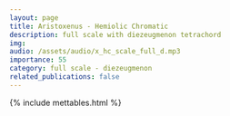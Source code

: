 ```yaml
---
layout: page
title: Aristoxenus - Hemiolic Chromatic
description: full scale with diezeugmenon tetrachord
img: 
audio: /assets/audio/x_hc_scale_full_d.mp3
importance: 55
category: full scale - diezeugmenon
related_publications: false
--- 
```


{% include mettables.html %}
